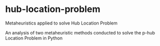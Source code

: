 # hub-location-problem
Metaheuristics applied to solve Hub Location Problem

An analysis of two metaheuristic methods conducted to solve the p-hub Location Problem in Python
